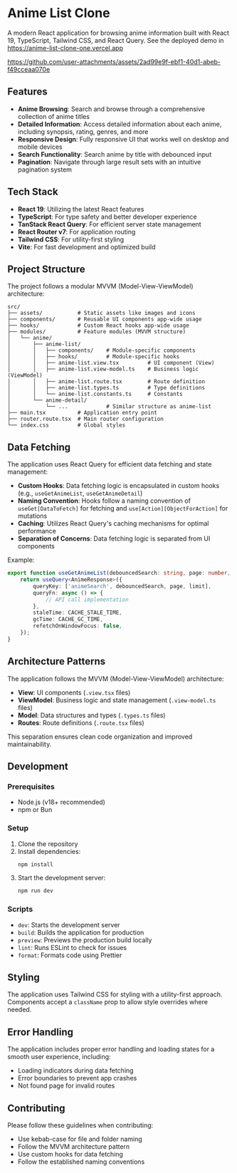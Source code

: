 # Anime List Clone

A modern React application for browsing anime information built with React 19, TypeScript, Tailwind CSS, and React Query. See the deployed demo in https://anime-list-clone-one.vercel.app

https://github.com/user-attachments/assets/2ad99e9f-ebf1-40d1-abeb-f49cceaa070e

## Features

- **Anime Browsing**: Search and browse through a comprehensive collection of anime titles
- **Detailed Information**: Access detailed information about each anime, including synopsis, rating, genres, and more
- **Responsive Design**: Fully responsive UI that works well on desktop and mobile devices
- **Search Functionality**: Search anime by title with debounced input
- **Pagination**: Navigate through large result sets with an intuitive pagination system

## Tech Stack

- **React 19**: Utilizing the latest React features
- **TypeScript**: For type safety and better developer experience
- **TanStack React Query**: For efficient server state management
- **React Router v7**: For application routing
- **Tailwind CSS**: For utility-first styling
- **Vite**: For fast development and optimized build

## Project Structure

The project follows a modular MVVM (Model-View-ViewModel) architecture:

```
src/
├── assets/           # Static assets like images and icons
├── components/       # Reusable UI components app-wide usage
├── hooks/            # Custom React hooks app-wide usage
├── modules/          # Feature modules (MVVM structure)
│   └── anime/
│       ├── anime-list/
│       │   ├── components/    # Module-specific components
│       │   ├── hooks/         # Module-specific hooks
│       │   ├── anime-list.view.tsx         # UI component (View)
│       │   ├── anime-list.view-model.ts    # Business logic (ViewModel)
│       │   ├── anime-list.route.tsx        # Route definition
│       │   ├── anime-list.types.ts         # Type definitions
│       │   └── anime-list.constants.ts     # Constants
│       └── anime-detail/
│           └── ...            # Similar structure as anime-list
├── main.tsx          # Application entry point
├── router.route.tsx  # Main router configuration
└── index.css         # Global styles
```

## Data Fetching

The application uses React Query for efficient data fetching and state management:

- **Custom Hooks**: Data fetching logic is encapsulated in custom hooks (e.g., `useGetAnimeList`, `useGetAnimeDetail`)
- **Naming Convention**: Hooks follow a naming convention of `useGet[DataToFetch]` for fetching and `use[Action][ObjectForAction]` for mutations
- **Caching**: Utilizes React Query's caching mechanisms for optimal performance
- **Separation of Concerns**: Data fetching logic is separated from UI components

Example:

```typescript
export function useGetAnimeList(debouncedSearch: string, page: number, limit: number) {
    return useQuery<AnimeResponse>({
        queryKey: ['animeSearch', debouncedSearch, page, limit],
        queryFn: async () => {
            // API call implementation
        },
        staleTime: CACHE_STALE_TIME,
        gcTime: CACHE_GC_TIME,
        refetchOnWindowFocus: false,
    });
}
```

## Architecture Patterns

The application follows the MVVM (Model-View-ViewModel) architecture:

- **View**: UI components (`.view.tsx` files)
- **ViewModel**: Business logic and state management (`.view-model.ts` files)
- **Model**: Data structures and types (`.types.ts` files)
- **Routes**: Route definitions (`.route.tsx` files)

This separation ensures clean code organization and improved maintainability.

## Development

### Prerequisites

- Node.js (v18+ recommended)
- npm or Bun

### Setup

1. Clone the repository
2. Install dependencies:
    ```bash
    npm install
    ```
3. Start the development server:
    ```bash
    npm run dev
    ```

### Scripts

- `dev`: Starts the development server
- `build`: Builds the application for production
- `preview`: Previews the production build locally
- `lint`: Runs ESLint to check for issues
- `format`: Formats code using Prettier

## Styling

The application uses Tailwind CSS for styling with a utility-first approach. Components accept a `className` prop to allow style overrides where needed.

## Error Handling

The application includes proper error handling and loading states for a smooth user experience, including:

- Loading indicators during data fetching
- Error boundaries to prevent app crashes
- Not found page for invalid routes

## Contributing

Please follow these guidelines when contributing:

- Use kebab-case for file and folder naming
- Follow the MVVM architecture pattern
- Use custom hooks for data fetching
- Follow the established naming conventions

